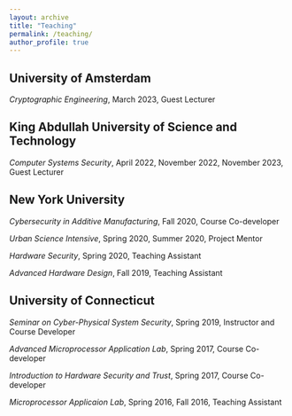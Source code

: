 ```yaml
---
layout: archive
title: "Teaching"
permalink: /teaching/
author_profile: true
---
```


## University of Amsterdam

<i>Cryptographic Engineering</i>, March 2023, Guest Lecturer

## King Abdullah University of Science and Technology

<i>Computer Systems Security</i>, April 2022, November 2022, November 2023, Guest Lecturer

## New York University

<i>Cybersecurity in Additive Manufacturing</i>, Fall 2020, Course Co-developer

<i>Urban Science Intensive</i>, Spring 2020, Summer 2020, Project Mentor

<i>Hardware Security</i>, Spring 2020, Teaching Assistant

<i>Advanced Hardware Design</i>, Fall 2019, Teaching Assistant

## University of Connecticut

<i>Seminar on Cyber-Physical System Security</i>, Spring 2019, Instructor and Course Developer

<i>Advanced Microprocessor Application Lab</i>, Spring 2017, Course Co-developer

<i>Introduction to Hardware Security and Trust</i>, Spring 2017, Course Co-developer

<i>Microprocessor Applicaion Lab</i>, Spring 2016, Fall 2016, Teaching Assistant
